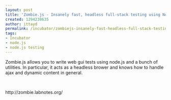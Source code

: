 ```yaml
---
layout: post
title: 'Zombie.js - Insanely fast, headless full-stack testing using Node.js '
created: 1294238635
author: ittayd
permalink: /incubator/zombiejs-insanely-fast-headless-full-stack-testing-using-nodejs
tags:
- Incubator
- node.js
- node.js testing
---
```

<p>Zombie.js allows you to write web gui tests using node.js and a bunch of utilities. In particular, it acts as a headless brower and knows how to handle ajax and dynamic content in general. </p>
<p>&nbsp;</p>
<p>http://zombie.labnotes.org/</p>
